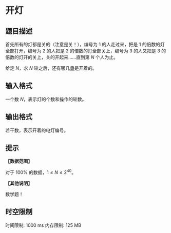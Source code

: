 # 开灯

## 题目描述

首先所有的灯都是关的（注意是关！），编号为 $1$ 的人走过来，把是 $1$ 的倍数的灯全部打开，编号为 $2$ 的人把是 $2$ 的倍数的灯全部关上，编号为 $3$ 的人又把是 $3$ 的倍数的灯开的关上，关的开起来……直到第 $N$ 个人为止。

给定 $N$，求 $N$ 轮之后，还有哪几盏是开着的。

## 输入格式

一个数 $N$，表示灯的个数和操作的轮数。

## 输出格式

若干数，表示开着的电灯编号。

## 提示

**【数据范围】**

对于 $100 \%$ 的数据，$1 \le N \le 2^{40}$。

**【其他说明】**

数学题！

## 时空限制

时间限制: 1000 ms
内存限制: 125 MB
